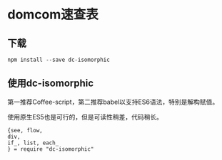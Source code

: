 # domcom速查表

## 下载

	npm install --save dc-isomorphic
	
## 使用dc-isomorphic
第一推荐Coffee-script，第二推荐babel以支持ES6语法，特别是解构赋值。

使用原生ES5也是可行的，但是可读性稍差，代码稍长。

	{see, flow, 
	div, 
	if_, list, each_
	} = require "dc-isomorphic"
